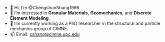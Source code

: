- 👋 Hi, I’m @ChengshunShang1996
- 👀 I’m interested in **Granular Materials**, **Geomechanics**, and **Discrete Element Modeling**.
- 🌱 I’m currently working as a PhD researcher in the structural and particle mechanics group of CIMNE.
- 📫 Email: cshang@cimne.upc.edu

<!---
ChengshunShang1996/ChengshunShang1996 is a ✨ special ✨ repository because its `README.md` (this file) appears on your GitHub profile.
You can click the Preview link to take a look at your changes.
- 💞️ I’m looking to collaborate on DEM and AI-based modeling.
--->

<!---
<a href="https://github.com/ChengshunShang1996">
 <img align="center" src="https://github-readme-stats.vercel.app/api?username=ChengshunShang1996&show_icons=true&theme=white&line_height=30" alt="Chengshun's github stats"/>
</a>
--->


